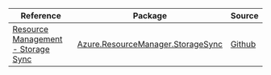 | Reference | Package | Source |
|---|---|---|
|[Resource Management - Storage Sync](resourcemanager.storagesync-readme.md)|[Azure.ResourceManager.StorageSync](https://www.nuget.org/packages/Azure.ResourceManager.StorageSync)|[Github](https://github.com/Azure/azure-sdk-for-net/blob/main/sdk/storagesync/Azure.ResourceManager.StorageSync)|
